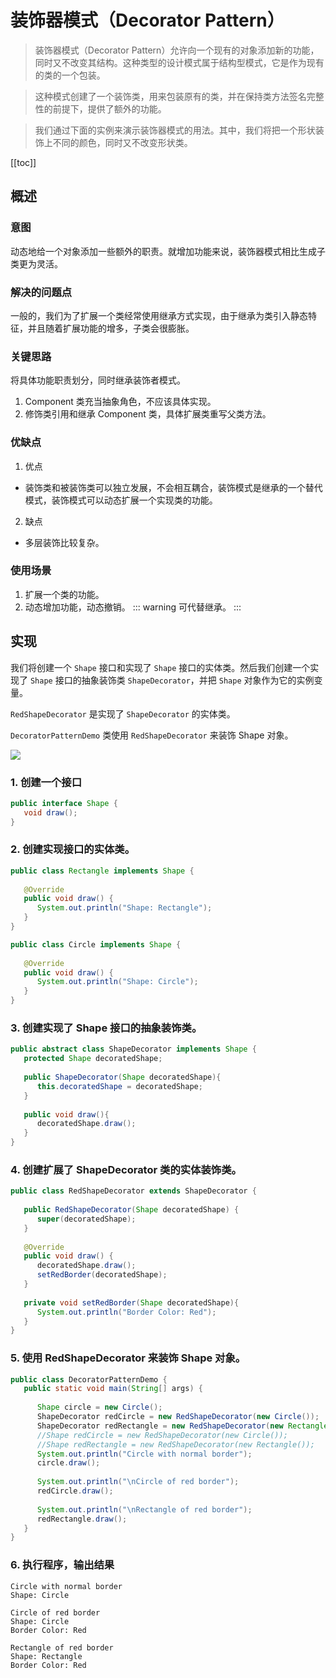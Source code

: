 # 装饰器模式（Decorator Pattern）

> 装饰器模式（Decorator Pattern）允许向一个现有的对象添加新的功能，同时又不改变其结构。这种类型的设计模式属于结构型模式，它是作为现有的类的一个包装。

> 这种模式创建了一个装饰类，用来包装原有的类，并在保持类方法签名完整性的前提下，提供了额外的功能。

> 我们通过下面的实例来演示装饰器模式的用法。其中，我们将把一个形状装饰上不同的颜色，同时又不改变形状类。

[[toc]]

## 概述
### 意图
动态地给一个对象添加一些额外的职责。就增加功能来说，装饰器模式相比生成子类更为灵活。
### 解决的问题点
一般的，我们为了扩展一个类经常使用继承方式实现，由于继承为类引入静态特征，并且随着扩展功能的增多，子类会很膨胀。
### 关键思路
将具体功能职责划分，同时继承装饰者模式。

1. Component 类充当抽象角色，不应该具体实现。
2. 修饰类引用和继承 Component 类，具体扩展类重写父类方法。
### 优缺点
1. 优点
- 装饰类和被装饰类可以独立发展，不会相互耦合，装饰模式是继承的一个替代模式，装饰模式可以动态扩展一个实现类的功能。
2. 缺点
- 多层装饰比较复杂。
### 使用场景
1. 扩展一个类的功能。
2. 动态增加功能，动态撤销。
::: warning
可代替继承。
:::
## 实现

我们将创建一个 `Shape` 接口和实现了 `Shape` 接口的实体类。然后我们创建一个实现了 `Shape` 接口的抽象装饰类 `ShapeDecorator`，并把 `Shape` 对象作为它的实例变量。

`RedShapeDecorator` 是实现了 `ShapeDecorator` 的实体类。

`DecoratorPatternDemo` 类使用 `RedShapeDecorator` 来装饰 Shape 对象。

![](https://cdn.jsdelivr.net/gh/janker0718/image_store@master/img/20220402232857.png)

### 1. 创建一个接口
```java
public interface Shape {
   void draw();
}
```

### 2. 创建实现接口的实体类。
```java
public class Rectangle implements Shape {
 
   @Override
   public void draw() {
      System.out.println("Shape: Rectangle");
   }
}
```
```java
public class Circle implements Shape {
 
   @Override
   public void draw() {
      System.out.println("Shape: Circle");
   }
}
```
### 3. 创建实现了 Shape 接口的抽象装饰类。
```java
public abstract class ShapeDecorator implements Shape {
   protected Shape decoratedShape;
 
   public ShapeDecorator(Shape decoratedShape){
      this.decoratedShape = decoratedShape;
   }
 
   public void draw(){
      decoratedShape.draw();
   }  
}
```

### 4. 创建扩展了 ShapeDecorator 类的实体装饰类。

```java
public class RedShapeDecorator extends ShapeDecorator {
 
   public RedShapeDecorator(Shape decoratedShape) {
      super(decoratedShape);     
   }
 
   @Override
   public void draw() {
      decoratedShape.draw();         
      setRedBorder(decoratedShape);
   }
 
   private void setRedBorder(Shape decoratedShape){
      System.out.println("Border Color: Red");
   }
}
```

### 5. 使用 RedShapeDecorator 来装饰 Shape 对象。

```java
public class DecoratorPatternDemo {
   public static void main(String[] args) {
 
      Shape circle = new Circle();
      ShapeDecorator redCircle = new RedShapeDecorator(new Circle());
      ShapeDecorator redRectangle = new RedShapeDecorator(new Rectangle());
      //Shape redCircle = new RedShapeDecorator(new Circle());
      //Shape redRectangle = new RedShapeDecorator(new Rectangle());
      System.out.println("Circle with normal border");
      circle.draw();
 
      System.out.println("\nCircle of red border");
      redCircle.draw();
 
      System.out.println("\nRectangle of red border");
      redRectangle.draw();
   }
}
```

### 6. 执行程序，输出结果
```shell
Circle with normal border
Shape: Circle

Circle of red border
Shape: Circle
Border Color: Red

Rectangle of red border
Shape: Rectangle
Border Color: Red
```